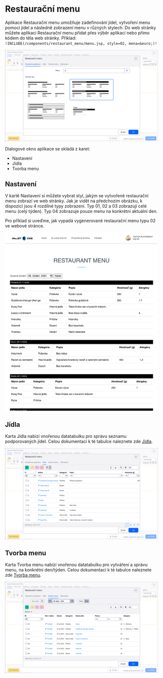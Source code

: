 # Restaurační menu

Aplikace Restaurační menu umožňuje zadefinování jídel, vytvoření menu pomocí jídel a následně zobrazení menu v různých stylech. Do web stránky můžete aplikaci Restaurační menu přidat přes výběr aplikací nebo přímo kódem do těla web stránky. Příklad: `!INCLUDE(/components/restaurant_menu/menu.jsp, style=02, mena=&euro;)!`

![](menu-app-dialog.png)

Dialogové okno aplikace se skládá z karet:
- Nastavení
- Jídla
- Tvorba menu

## Nastavení

V kartě Nastavení si můžete vybrat styl, jakým se vytvořené restaurační menu zobrazí ve web stránky. Jak je vidět na předchozím obrázku, k dispozici jsou 4 rozdílné typy zobrazení. Typ 01, 02 a 03 zobrazují celé menu (celý týden). Typ 04 zobrazuje pouze menu na konkrétní aktuální den.

Pro příklad si uveďme, jak vypadá vygenerované restaurační menu typu 02 ve webové stránce.

![](menu-app-frontend.png)

## Jídla

Karta Jídla nabízí vnořenou datatabulku pro správu seznamu podporovaných jídel. Celou dokumentaci k té tabulce naleznete zde [Jídla](./meals.md).

![](menu-app-dialog-meals.png)

## Tvorba menu

Karta Tvorba menu nabízí vnořenou datatabulku pro vytváření a správu menu, na konkrétní den/týden. Celou dokumentaci k té tabulce naleznete zde [Tvorba menu](./menu.md).

![](menu-app-dialog-menu.png)
